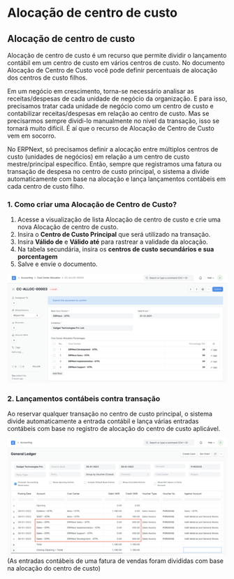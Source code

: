 # Alocação de centro de custo



## Alocação de centro de custo


Alocação de centro de custo é um recurso que permite dividir o lançamento contábil em um centro de custo em vários centros de custo. No documento Alocação de Centro de Custo você pode definir percentuais de alocação dos centros de custo filhos.


Em um negócio em crescimento, torna-se necessário analisar as receitas/despesas de cada unidade de negócio da organização. E para isso, precisamos tratar cada unidade de negócio como um centro de custo e contabilizar receitas/despesas em relação ao centro de custo. Mas se precisarmos sempre dividi-lo manualmente no nível da transação, isso se tornará muito difícil. É aí que o recurso de Alocação de Centro de Custo vem em socorro.


No ERPNext, só precisamos definir a alocação entre múltiplos centros de custo (unidades de negócios) em relação a um centro de custo mestre/principal específico. Então, sempre que registramos uma fatura ou transação de despesa no centro de custo principal, o sistema a divide automaticamente com base na alocação e lança lançamentos contábeis em cada centro de custo filho.


### 1. Como criar uma Alocação de Centro de Custo?


1. Acesse a visualização de lista Alocação de centro de custo e crie uma nova Alocação de centro de custo.
2. Insira o **Centro de Custo Principal** que será utilizado na transação.
3. Insira **Válido de** e **Válido até** para rastrear a validade da alocação.
4. Na tabela secundária, insira os **centros de custo secundários e sua porcentagem**
5. Salve e envie o documento.


![Alocação do centro de custo](/files/cost-center-allocation5d3d2d.png)


### 2. Lançamentos contábeis contra transação


Ao reservar qualquer transação no centro de custo principal, o sistema divide automaticamente a entrada contábil e lança várias entradas contábeis com base no registro de alocação do centro de custo aplicável.



![Entrada GL baseada na alocação do centro de custo](/files/general-ledger-based-on-cost-center-allocation.png)
(As entradas contábeis de uma fatura de vendas foram divididas com base na alocação do centro de custo)




